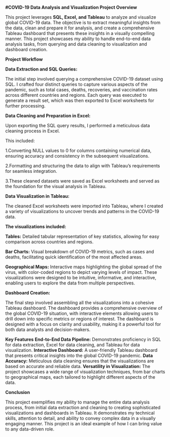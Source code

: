 **#COVID-19 Data Analysis and Visualization Project Overview**

This project leverages **SQL, Excel, and Tableau** to analyze and visualize global COVID-19 data. The objective is to extract meaningful insights from the data, clean and prepare it for analysis, and create a comprehensive Tableau dashboard that presents these insights in a visually compelling manner. This project showcases my ability to handle end-to-end data analysis tasks, from querying and data cleaning to visualization and dashboard creation.

**Project Workflow**

**Data Extraction and SQL Queries:**

The initial step involved querying a comprehensive COVID-19 dataset using SQL. I crafted four distinct queries to capture various aspects of the pandemic, such as total cases, deaths, recoveries, and vaccination rates across different countries and regions.
Each query was executed to generate a result set, which was then exported to Excel worksheets for further processing.

**Data Cleaning and Preparation in Excel:**

Upon exporting the SQL query results, I performed a meticulous data cleaning process in Excel. 

This included:

1.Converting NULL values to 0 for columns containing numerical data, ensuring accuracy and consistency in the subsequent visualizations.

2.Formatting and structuring the data to align with Tableau’s requirements for seamless integration.

3.These cleaned datasets were saved as Excel worksheets and served as the foundation for the visual analysis in Tableau.

**Data Visualization in Tableau:**

The cleaned Excel worksheets were imported into Tableau, where I created a variety of visualizations to uncover trends and patterns in the COVID-19 data. 

**The visualizations included:**

**Tables:** Detailed tabular representation of key statistics, allowing for easy comparison across countries and regions.

**Bar Charts:** Visual breakdown of COVID-19 metrics, such as cases and deaths, facilitating quick identification of the most affected areas.

**Geographical Maps:** Interactive maps highlighting the global spread of the virus, with color-coded regions to depict varying levels of impact.
These visualizations were designed to be intuitive, informative, and interactive, enabling users to explore the data from multiple perspectives.

**Dashboard Creation:**

The final step involved assembling all the visualizations into a cohesive Tableau dashboard. The dashboard provides a comprehensive overview of the global COVID-19 situation, with interactive elements allowing users to drill down into specific metrics or regions of interest.
The dashboard is designed with a focus on clarity and usability, making it a powerful tool for both data analysts and decision-makers.

**Key Features**
**End-to-End Data Pipeline:** Demonstrates proficiency in SQL for data extraction, Excel for data cleaning, and Tableau for data visualization.
**Interactive Dashboard:** A user-friendly Tableau dashboard that presents critical insights into the global COVID-19 pandemic.
**Data Accuracy:** Meticulous data cleaning ensures that the visualizations are based on accurate and reliable data.
**Versatility in Visualization:** The project showcases a wide range of visualization techniques, from bar charts to geographical maps, each tailored to highlight different aspects of the data.

**Conclusion**

This project exemplifies my ability to manage the entire data analysis process, from initial data extraction and cleaning to creating sophisticated visualizations and dashboards in Tableau. It demonstrates my technical skills, attention to detail, and ability to convey complex data in a visually engaging manner. This project is an ideal example of how I can bring value to any data-driven role.

